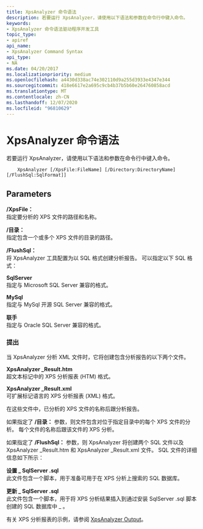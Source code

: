 ```yaml
---
title: XpsAnalyzer 命令语法
description: 若要运行 XpsAnalyzer，请使用以下语法和参数在命令行中键入命令。
keywords:
- XpsAnalyzer 命令语法驱动程序开发工具
topic_type:
- apiref
api_name:
- XpsAnalyzer Command Syntax
api_type:
- NA
ms.date: 04/20/2017
ms.localizationpriority: medium
ms.openlocfilehash: a4430d338ac74e302110d9a255d3933e4347e344
ms.sourcegitcommit: 418e6617e2a695c9cb4b37b5b60e264760858acd
ms.translationtype: MT
ms.contentlocale: zh-CN
ms.lasthandoff: 12/07/2020
ms.locfileid: "96810629"
---
```

# <a name="xpsanalyzer-command-syntax"></a>XpsAnalyzer 命令语法


若要运行 XpsAnalyzer，请使用以下语法和参数在命令行中键入命令。

```
    XpsAnalyzer [/XpsFile:FileName] [/Directory:DirectoryName] [/FlushSql:SqlFormat]] 
```

## <a name="span-idparametersspanspan-idparametersspanspan-idparametersspanparameters"></a><span id="Parameters"></span><span id="parameters"></span><span id="PARAMETERS"></span>Parameters


<span id="________XpsFile_______"></span><span id="________xpsfile_______"></span><span id="________XPSFILE_______"></span>**/XpsFile：**   
指定要分析的 XPS 文件的路径和名称。

<span id="________Directory_______"></span><span id="________directory_______"></span><span id="________DIRECTORY_______"></span>**/目录：**   
指定包含一个或多个 XPS 文件的目录的路径。

<span id="________FlushSql_______"></span><span id="________flushsql_______"></span><span id="________FLUSHSQL_______"></span>**/FlushSql：**   
将 XpsAnalyzer 工具配置为以 SQL 格式创建分析报告。 可以指定以下 SQL 格式：

<span id="SqlServer"></span><span id="sqlserver"></span><span id="SQLSERVER"></span>**SqlServer**  
指定与 Microsoft SQL Server 兼容的格式。

<span id="MySql"></span><span id="mysql"></span><span id="MYSQL"></span>**MySql**  
指定与 MySql 开源 SQL Server 兼容的格式。

<span id="Oracle"></span><span id="oracle"></span><span id="ORACLE"></span>**联手**  
指定与 Oracle SQL Server 兼容的格式。

### <a name="span-idcommentsspanspan-idcommentsspancomments"></a><span id="comments"></span><span id="COMMENTS"></span>提出

当 XpsAnalyzer 分析 XML 文件时，它将创建包含分析报告的以下两个文件。

<span id="xpsanalyzer_result.htm_______"></span><span id="XPSANALYZER_RESULT.HTM_______"></span>**XpsAnalyzer \_Result.htm**   
超文本标记中的 XPS 分析报表 (HTM) 格式。

<span id="xpsanalyzer_result.xml_______"></span><span id="XPSANALYZER_RESULT.XML_______"></span>**XpsAnalyzer \_Result.xml**   
可扩展标记语言的 XPS 分析报表 (XML) 格式。

在这些文件中，已分析的 XPS 文件的名称后跟分析报告。

如果指定了 **/目录：** 参数，则文件包含对位于指定目录中的每个 XPS 文件的分析。 每个文件的名称后跟该文件的 XPS 分析。

如果指定了 **/FlushSql：** 参数，则 XpsAnalyzer 将创建两个 SQL 文件以及 XpsAnalyzer \_Result.htm 和 XpsAnalyzer \_Result.xml 文件。 SQL 文件的详细信息如下所示：

<span id="setup_sqlserver.sql_______"></span><span id="SETUP_SQLSERVER.SQL_______"></span>**设置 \_ SqlServer .sql**   
此文件包含一个脚本，用于准备可用于在 XPS 分析上搜索的 SQL 数据库。

<span id="update_sqlserver.sql_______"></span><span id="UPDATE_SQLSERVER.SQL_______"></span>**更新 \_ SqlServer .sql**   
此文件包含一个脚本，用于将 XPS 分析结果插入到通过安装 SqlServer .sql 脚本创建的 SQL 数据库中 \_ 。

有关 XPS 分析报表的示例，请参阅 [XpsAnalyzer Output](xpsanalyzer-output.md)。









